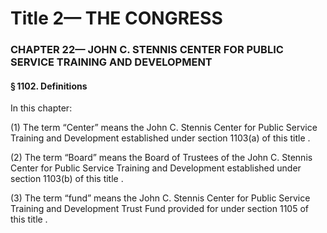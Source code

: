 
# Title 2— THE CONGRESS
### CHAPTER 22— JOHN C. STENNIS CENTER FOR PUBLIC SERVICE TRAINING AND DEVELOPMENT
#### § 1102. Definitions

In this chapter:

(1) The term “Center” means the John C. Stennis Center for Public Service Training and Development established under section 1103(a) of this title .

(2) The term “Board” means the Board of Trustees of the John C. Stennis Center for Public Service Training and Development established under section 1103(b) of this title .

(3) The term “fund” means the John C. Stennis Center for Public Service Training and Development Trust Fund provided for under section 1105 of this title .

